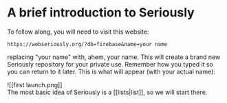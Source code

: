 # A brief introduction to Seriously

To follow along, you will need to visit this website:

`https://webseriously.org/?db=firebase&name=your name`

replacing "your name" with, ahem, your name. This will create a brand new Seriously repository for your private use. Remember how you typed it so you can return to it later. This is what will appear (with your actual name):

![[first launch.png]]  
The most basic idea of Seriously is a [[lists|list]], so we will start there. 